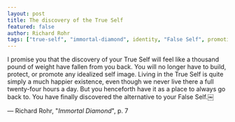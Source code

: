 ```yaml
---
layout: post
title: The discovery of the True Self 
featured: false
author: Richard Rohr
tags: ["true-self", "immortal-diamond", identity, "False Self", promotion, protection, idealization, happiness, existence, spirituality]
---
```


I promise you that the discovery of your True Self will feel like a thousand pound of weight have fallen from you back. You will no longer have to build, protect, or promote any idealized self image. Living in the True Self is quite simply a much happier existence, even though we never live there a full twenty-four hours a day. But you henceforth have it as a place to always go back to. You have finally discovered the alternative to your False Self.￼

― Richard Rohr, "_Immortal Diamond_", p. 7